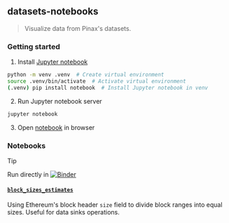 ## datasets-notebooks

> Visualize data from Pinax's datasets.

### Getting started

1. Install [Jupyter notebook](https://jupyter.org/install#jupyter-notebook)
```bash
python -m venv .venv  # Create virtual environment
source .venv/bin/activate  # Activate virtual environment
(.venv) pip install notebook  # Install Jupyter notebook in venv
```
2. Run Jupyter notebook server
```bash
jupyter notebook
```
3. Open [notebook](http://localhost:8888/) in browser

### Notebooks

> [!TIP]
>
> Run directly in [![Binder](https://mybinder.org/badge_logo.svg)](https://mybinder.org/v2/gh/pinax-network/datasets-notebooks/HEAD)

#### [`block_sizes_estimates`](./block_sizes_estimates.ipynb)

Using Ethereum's block header `size` field to divide block ranges into equal sizes. Useful for data sinks operations.
